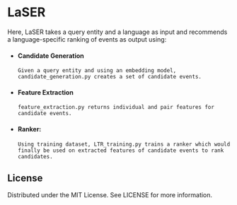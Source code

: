 # LaSER
Here, LaSER takes a query entity and a language as input and recommends a language-specific ranking of events as output using:

* #### Candidate Generation
      Given a query entity and using an embedding model, candidate_generation.py creates a set of candidate events.
* #### Feature Extraction
      feature_extraction.py returns individual and pair features for candidate events.
* #### Ranker: 
      Using training dataset, LTR_training.py trains a ranker which would finally be used on extracted features of candidate events to rank candidates.
    
    
## License
Distributed under the MIT License. See LICENSE for more information.


